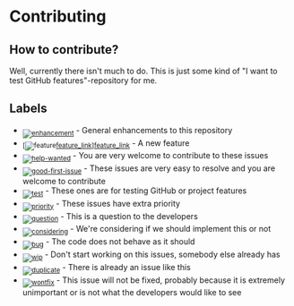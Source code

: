 # Contributing

## How to contribute?

Well, currently there isn't much to do. This is just some kind of "I want to test GitHub features"-repository for me.

## Labels

* <sub>[![enhancement][enhancement]][enhancement_link]</sub> - General enhancements to this repository
* <sub>[![feature][feature][feature_link]][feature_link]</sub> - A new feature
* <sub>[![help-wanted][help-wanted]][help-wanted_link]</sub> - You are very welcome to contribute to these issues
* <sub>[![good-first-issue][good-first-issue]][good-first-issue_link]</sub> - These issues are very easy to resolve and you are welcome to contribute
* <sub>[![test][test]][test_link]</sub> - These ones are for testing GitHub or project features
* <sub>[![priority][priority]][priority_link]</sub> - These issues have extra priority
* <sub>[![question][question]][question_link]</sub> - This is a question to the developers
* <sub>[![considering][considering]][considering_link]</sub> - We're considering if we should implement this or not
* <sub>[![bug][bug]][bug_link]</sub> - The code does not behave as it should
* <sub>[![wip][wip]][wip_link]</sub> -  Don't start working on this issues, somebody else already has
* <sub>[![duplicate][duplicate]][duplicate_link]</sub> - There is already an issue like this
* <sub>[![wontfix][wontfix]][wontfix_link]</sub> - This issue will not be fixed, probably because it is extremely unimportant or is not what the developers would like to see
  
[enhancement]: http://labl.es/svg?text=enhancement&bgcolor=c5def5
[duplicate]: http://labl.es/svg?text=duplicate&bgcolor=cccccc
[feature]: http://labl.es/svg?text=feature&bgcolor=c5def5
[help-wanted]: http://labl.es/svg?text=help%20wanted&bgcolor=c2e0c6
[good-first-issue]: http://labl.es/svg?text=good%20first%20issue&bgcolor=0e8a16
[test]: http://labl.es/svg?text=test&bgcolor=fef2c0
[priority]: http://labl.es/svg?text=priority&bgcolor=5319e7
[question]: http://labl.es/svg?text=question&bgcolor=cc317c
[considering]: http://labl.es/svg?text=considering&bgcolor=d4c5f9
[bug]: http://labl.es/svg?text=bug&bgcolor=d93f0b
[wip]: http://labl.es/svg?text=wip&bgcolor=fbca04
[wontfix]: http://labl.es/svg?text=wontfix&bgcolor=ffffff

[enhancement_link]: https://github.com/hikemaniac/hello-world/issues?q=is%3Aopen+is%3Aissue+label%3Aenhancement
[duplicate_link]: https://github.com/hikemaniac/hello-world/issues?q=is%3Aopen+is%3Aissue+label%3Aduplicate
[feature_link]: https://github.com/hikemaniac/hello-world/issues?q=is%3Aopen+is%3Aissue+label%3Afeature
[help-wanted_link]: https://github.com/hikemaniac/hello-world/issues?q=is%3Aopen+is%3Aissue+label%3A%20help%20wanted
[good-first-issue_link]: https://github.com/hikemaniac/hello-world/issues?q=is%3Aopen+is%3Aissue+label%3A%20good%20first%20issue%20
[test_link]: https://github.com/hikemaniac/hello-world/issues?q=is%3Aopen+is%3Aissue+label%3Aftest
[priority_link]: https://github.com/hikemaniac/hello-world/issues?q=is%3Aopen+is%3Aissue+label%3Apriority
[question_link]: https://github.com/hikemaniac/hello-world/issues?q=is%3Aopen+is%3Aissue+label%3Aquestion
[considering_link]: https://github.com/hikemaniac/hello-world/issues?q=is%3Aopen+is%3Aissue+label%3Aconsidering
[bug_link]: https://github.com/hikemaniac/hello-world/issues?q=is%3Aopen+is%3Aissue+label%3Abug
[wip_link]: https://github.com/hikemaniac/hello-world/issues?q=is%3Aopen+is%3Aissue+label%3Awip
[wontfix_link]: https://github.com/hikemaniac/hello-world/issues?q=is%3Aopen+is%3Aissue+label%3Awontfix

